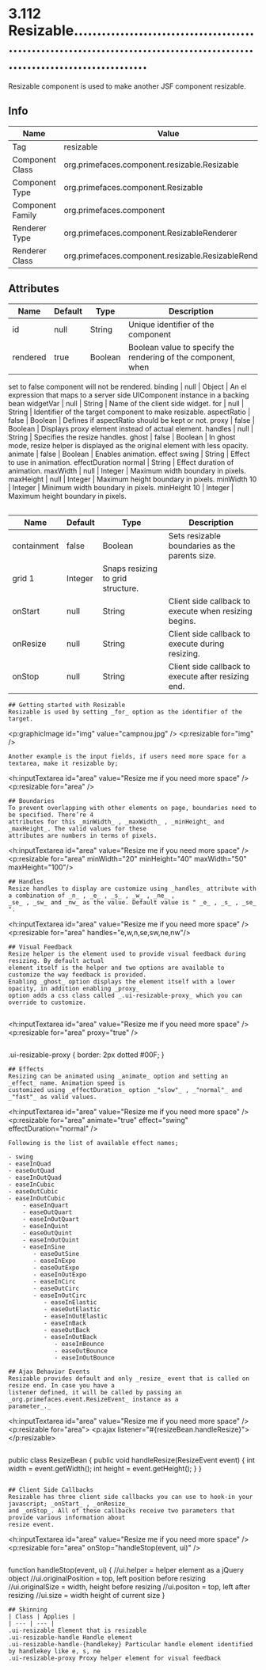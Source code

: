 # 3.112 Resizable..........................................................................................................................

Resizable component is used to make another JSF component resizable.

## Info

| Name | Value |
| - | - |
| Tag | resizable
| Component Class | org.primefaces.component.resizable.Resizable
| Component Type | org.primefaces.component.Resizable
| Component Family | org.primefaces.component |
| Renderer Type | org.primefaces.component.ResizableRenderer
| Renderer Class | org.primefaces.component.resizable.ResizableRenderer

## Attributes

| Name | Default | Type | Description | 
| --- | --- | --- | --- |
id | null | String | Unique identifier of the component
rendered | true | Boolean | Boolean value to specify the rendering of the component, when
set to false component will not be rendered.
binding | null | Object | An el expression that maps to a server side UIComponent
instance in a backing bean
widgetVar | null | String | Name of the client side widget.
for | null | String | Identifier of the target component to make resizable.
aspectRatio | false | Boolean | Defines if aspectRatio should be kept or not.
proxy | false | Boolean | Displays proxy element instead of actual element.
handles | null | String | Specifies the resize handles.
ghost | false | Boolean | In ghost mode, resize helper is displayed as the original
element with less opacity.
animate | false | Boolean | Enables animation.
effect swing | String | Effect to use in animation.
effectDuration normal | String | Effect duration of animation.
maxWidth | null | Integer | Maximum width boundary in pixels.
maxHeight | null | Integer | Maximum height boundary in pixels.
minWidth 10 | Integer | Minimum width boundary in pixels.
minHeight 10 | Integer | Maximum height boundary in pixels.
```

```
| Name | Default | Type | Description | 
| --- | --- | --- | --- |
containment | false | Boolean | Sets resizable boundaries as the parents size.
grid 1 | Integer | Snaps resizing to grid structure.
onStart | null | String | Client side callback to execute when resizing begins.
onResize | null | String | Client side callback to execute during resizing.
onStop | null | String | Client side callback to execute after resizing end.
```
## Getting started with Resizable
Resizable is used by setting _for_ option as the identifier of the target.

```
<p:graphicImage id="img" value="campnou.jpg" />
<p:resizable for="img" />
```
Another example is the input fields, if users need more space for a textarea, make it resizable by;

```
<h:inputTextarea id="area" value="Resize me if you need more space" />
<p:resizable for="area" />
```
## Boundaries
To prevent overlapping with other elements on page, boundaries need to be specified. There’re 4
attributes for this _minWidth_ , _maxWidth_ , _minHeight_ and _maxHeight_. The valid values for these
attributes are numbers in terms of pixels.

```
<h:inputTextarea id="area" value="Resize me if you need more space" />
<p:resizable for="area" minWidth="20" minHeight="40" maxWidth="50" maxHeight="100"/>
```
## Handles
Resize handles to display are customize using _handles_ attribute with a combination of _n_ , _e_ , _s_ , _w_ , _ne_ ,
_se_ , _sw_ and _nw_ as the value. Default value is " _e_ , _s_ , _se_ ".

```
<h:inputTextarea id="area" value="Resize me if you need more space" />
<p:resizable for="area" handles="e,w,n,se,sw,ne,nw"/>
```
## Visual Feedback
Resize helper is the element used to provide visual feedback during resizing. By default actual
element itself is the helper and two options are available to customize the way feedback is provided.
Enabling _ghost_ option displays the element itself with a lower opacity, in addition enabling _proxy_
option adds a css class called _.ui-resizable-proxy_ which you can override to customize.


```
<h:inputTextarea id="area" value="Resize me if you need more space" />
<p:resizable for="area" proxy="true" />
```
```
.ui-resizable-proxy {
border: 2px dotted #00F;
}
```
## Effects
Resizing can be animated using _animate_ option and setting an _effect_ name. Animation speed is
customized using _effectDuration_ option _"slow"_ , _"normal"_ and _"fast"_ as valid values.

```
<h:inputTextarea id="area" value="Resize me if you need more space" />
<p:resizable for="area" animate="true" effect="swing" effectDuration="normal" />
```
Following is the list of available effect names;

- swing
- easeInQuad
- easeOutQuad
- easeInOutQuad
- easeInCubic
- easeOutCubic
- easeInOutCubic
    - easeInQuart
    - easeOutQuart
    - easeInOutQuart
    - easeInQuint
    - easeOutQuint
    - easeInOutQuint
    - easeInSine
       - easeOutSine
       - easeInExpo
       - easeOutExpo
       - easeInOutExpo
       - easeInCirc
       - easeOutCirc
       - easeInOutCirc
          - easeInElastic
          - easeOutElastic
          - easeInOutElastic
          - easeInBack
          - easeOutBack
          - easeInOutBack
             - easeInBounce
             - easeOutBounce
             - easeInOutBounce

## Ajax Behavior Events
Resizable provides default and only _resize_ event that is called on resize end. In case you have a
listener defined, it will be called by passing an _org.primefaces.event.ResizeEvent_ instance as a
parameter_._

```
<h:inputTextarea id="area" value="Resize me if you need more space" />
<p:resizable for="area">
<p:ajax listener="#{resizeBean.handleResize}">
</p:resizable>
```
```
public class ResizeBean {
public void handleResize(ResizeEvent event) {
int width = event.getWidth();
int height = event.getHeight();
}
}
```

## Client Side Callbacks
Resizable has three client side callbacks you can use to hook-in your javascript; _onStart_ , _onResize_
and _onStop_. All of these callbacks receive two parameters that provide various information about
resize event.

```
<h:inputTextarea id="area" value="Resize me if you need more space" />
<p:resizable for="area" onStop="handleStop(event, ui)" />
```
```
function handleStop(event, ui) {
//ui.helper = helper element as a jQuery object
//ui.originalPosition = top, left position before resizing
//ui.originalSize = width, height before resizing
//ui.positon = top, left after resizing
//ui.size = width height of current size
}
```
## Skinning
| Class | Applies | 
| --- | --- | 
.ui-resizable Element that is resizable
.ui-resizable-handle Handle element
.ui-resizable-handle-{handlekey} Particular handle element identified by handlekey like e, s, ne
.ui-resizable-proxy Proxy helper element for visual feedback

